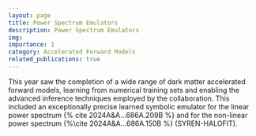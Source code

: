 ```yaml
---
layout: page
title: Power Spectrum Emulators
description: Power Spectrum Emulators
img:
importance: 1
category: Accelerated Forward Models
related_publications: true
---
```


This year saw the completion of a wide range of dark matter accelerated forward models, learning from numerical training sets and enabling the advanced inference techniques employed by the collaboration. This  included an exceptionally precise learned symbolic emulator for the linear power spectrum {% cite 2024A&A...686A.209B %} and for the non-linear power spectrum {%\cite 2024A&A...686A.150B %} (SYREN-HALOFIT). 
